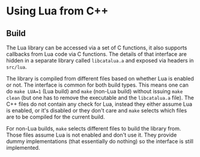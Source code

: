 # Using Lua from C++

## Build

The Lua library can be accessed via a set of C functions, it also supports callbacks from Lua code via C functions. The details of that interface are hidden in a separate library called `libcatalua.a` and exposed via headers in `src/lua`.

The library is compiled from different files based on whether Lua is enabled or not. The interface is common for both build types. This means one can do `make LUA=1` (Lua build) and `make` (non-Lua build) without issuing `make clean` (but one has to remove the executable and the `libcatalua.a` file). The C++ files do not contain any check for Lua, instead they either assume Lua is enabled, or it's disabled or they don't care and `make` selects which files are to be compiled for the current build.

For non-Lua builds, `make` selects different files to build the library from. Those files assume Lua is not enabled and don't use it. They provide dummy implementations (that essentially do nothing) so the interface is still implemented.


